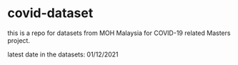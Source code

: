 # covid-dataset
this is a repo for datasets from MOH Malaysia for COVID-19 related Masters project.

latest date in the datasets: 01/12/2021
